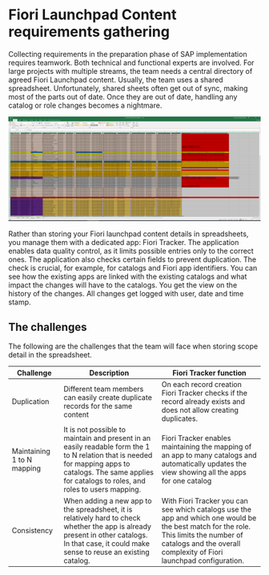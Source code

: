 # Fiori Launchpad Content requirements gathering

Collecting requirements in the preparation phase of SAP implementation requires teamwork. Both technical and functional experts are involved. For large projects with multiple streams, the team needs a central directory of agreed Fiori Launchpad content. Usually, the team uses a shared spreadsheet. Unfortunately, shared sheets often get out of sync, making most of the parts out of date. Once they are out of date, handling any catalog or role changes becomes a nightmare.

[![](res/sheets.png)](res/sheets.png)

 Rather than storing your Fiori launchpad content details in spreadsheets, you manage them with a dedicated app: Fiori Tracker. The application enables data quality control, as it limits possible entries only to the correct ones. The application also checks certain fields to prevent duplication. The check is crucial, for example, for catalogs and Fiori app identifiers. You can see how the existing apps are linked with the existing catalogs and what impact the changes will have to the catalogs. You get the view on the history of the changes. All changes get logged with user, date and time stamp.
 
## The challenges


The following are the challenges that the team will face when storing scope detail in the spreadsheet.

|Challenge|Description|Fiori Tracker function|
|--|--|--|
|Duplication | Different team members can easily create duplicate records for the same content|On each record creation Fiori Tracker checks if the record already exists and does not allow creating duplicates.|
|Maintaining 1 to N mapping | It is not possible to maintain and present in an easily readable form the 1 to N relation that is needed for mapping apps to catalogs. The same applies for catalogs to roles, and roles to users mapping. |Fiori Tracker enables maintaining the mapping of an app to many catalogs and automatically updates the view showing all the apps for one catalog|
|Consistency | When adding a new app to the spreadsheet, it is relatively hard to check whether the app is already present in other catalogs. In that case, it could make sense to reuse an existing catalog. | With Fiori Tracker you can see which catalogs use the app and which one would be the best match for the role. This limits the number of catalogs and the overall complexity of Fiori launchpad configuration. |










